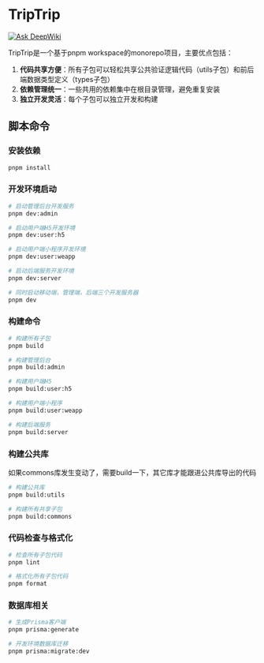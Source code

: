 # TripTrip

[![Ask DeepWiki](https://deepwiki.com/badge.svg)](https://deepwiki.com/floatDreamWithSong/TripTrip)

TripTrip是一个基于pnpm workspace的monorepo项目，主要优点包括：

1. **代码共享方便**：所有子包可以轻松共享公共验证逻辑代码（utils子包）和前后端数据类型定义（types子包）
2. **依赖管理统一**：一些共用的依赖集中在根目录管理，避免重复安装
3. **独立开发灵活**：每个子包可以独立开发和构建

## 脚本命令

### 安装依赖

```bash
pnpm install
```

### 开发环境启动

```bash
# 启动管理后台开发服务
pnpm dev:admin

# 启动用户端H5开发环境 
pnpm dev:user:h5

# 启动用户端小程序开发环境
pnpm dev:user:weapp

# 启动后端服务开发环境
pnpm dev:server

# 同时启动移动端，管理端，后端三个开发服务器
pnpm dev
```

### 构建命令

```bash
# 构建所有子包
pnpm build

# 构建管理后台
pnpm build:admin

# 构建用户端H5
pnpm build:user:h5

# 构建用户端小程序
pnpm build:user:weapp

# 构建后端服务
pnpm build:server
```

### 构建公共库

如果commons库发生变动了，需要build一下，其它库才能跟进公共库导出的代码

```bash
# 构建公共库
pnpm build:utils

# 构建所有共享子包
pnpm build:commons
```

### 代码检查与格式化

```bash
# 检查所有子包代码
pnpm lint

# 格式化所有子包代码
pnpm format
```

### 数据库相关

```bash
# 生成Prisma客户端
pnpm prisma:generate

# 开发环境数据库迁移
pnpm prisma:migrate:dev

```
